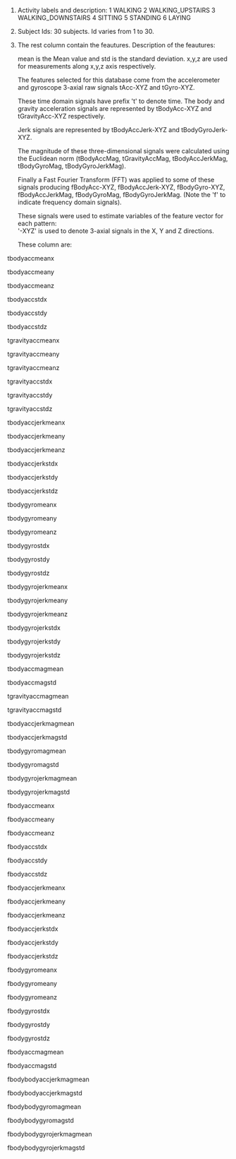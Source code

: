 
1. Activity labels and description:
	1 WALKING
	2 WALKING_UPSTAIRS
	3 WALKING_DOWNSTAIRS
	4 SITTING
	5 STANDING
	6 LAYING
	
2. Subject Ids:
	30 subjects. Id varies from 1 to 30.

3. The rest column contain the feautures. Description of the feautures:
	
	mean is the Mean value and std is the standard deviation. x,y,z are used for measurements along x,y,z axis respectively.

	The features selected for this database come from the accelerometer and gyroscope 3-axial raw signals tAcc-XYZ and tGyro-XYZ. 
	
	These time domain signals have prefix 't' to denote time. 
	The body and gravity acceleration signals are represented by tBodyAcc-XYZ and tGravityAcc-XYZ respectively.

	Jerk signals are represented by tBodyAccJerk-XYZ and tBodyGyroJerk-XYZ. 
	
	The magnitude of these three-dimensional signals were calculated using the Euclidean norm (tBodyAccMag, tGravityAccMag, tBodyAccJerkMag, tBodyGyroMag, tBodyGyroJerkMag). 

	Finally a Fast Fourier Transform (FFT) was applied to some of these signals producing fBodyAcc-XYZ, fBodyAccJerk-XYZ, fBodyGyro-XYZ, fBodyAccJerkMag, fBodyGyroMag, fBodyGyroJerkMag. (Note the 'f' to indicate frequency domain signals). 

	These signals were used to estimate variables of the feature vector for each pattern:  
	'-XYZ' is used to denote 3-axial signals in the X, Y and Z directions.
	
	These column are:
	
	
tbodyaccmeanx              
  
tbodyaccmeany              
 
tbodyaccmeanz              

tbodyaccstdx               
 
tbodyaccstdy               
 
tbodyaccstdz               
  
tgravityaccmeanx           

tgravityaccmeany           
 
tgravityaccmeanz           

tgravityaccstdx            
 
tgravityaccstdy            
 
tgravityaccstdz            
 
tbodyaccjerkmeanx          
 
tbodyaccjerkmeany          
 
tbodyaccjerkmeanz          
 
tbodyaccjerkstdx           
 
tbodyaccjerkstdy           

tbodyaccjerkstdz           

tbodygyromeanx             
 
tbodygyromeany             
  
tbodygyromeanz             

tbodygyrostdx              
  
tbodygyrostdy              
  
tbodygyrostdz              
    
tbodygyrojerkmeanx         
   
tbodygyrojerkmeany         
   
tbodygyrojerkmeanz         
   
tbodygyrojerkstdx          
    
tbodygyrojerkstdy          

tbodygyrojerkstdz          
    
tbodyaccmagmean            
   
tbodyaccmagstd             
    
tgravityaccmagmean         
   
tgravityaccmagstd          
    
tbodyaccjerkmagmean        
   
tbodyaccjerkmagstd         
   
tbodygyromagmean           
    
tbodygyromagstd            
  
tbodygyrojerkmagmean       
  
tbodygyrojerkmagstd        
   
fbodyaccmeanx              
   
fbodyaccmeany              
    
fbodyaccmeanz              
   
fbodyaccstdx               
    
fbodyaccstdy               
    
fbodyaccstdz               
    
fbodyaccjerkmeanx          
    
fbodyaccjerkmeany          
    
fbodyaccjerkmeanz          
    
fbodyaccjerkstdx           

fbodyaccjerkstdy           
    
fbodyaccjerkstdz           
    
fbodygyromeanx             
    
fbodygyromeany             
    
fbodygyromeanz             
    
fbodygyrostdx              

fbodygyrostdy              
    
fbodygyrostdz              
    
fbodyaccmagmean            
    
fbodyaccmagstd             
   
fbodybodyaccjerkmagmean    
    
fbodybodyaccjerkmagstd     
    
fbodybodygyromagmean       
    
fbodybodygyromagstd        
   
fbodybodygyrojerkmagmean   
    
fbodybodygyrojerkmagstd    
    


